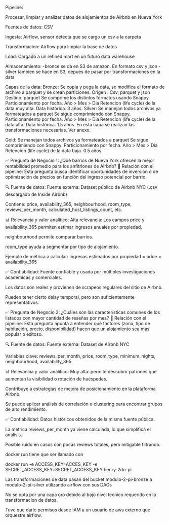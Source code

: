 Pipeline:

Procesar, limpiar y analizar datos de alojamientos de Airbnb en Nueva York

Fuentes de datos: CSV

Ingesta: Airflow, sensor detecta que se cargo un csv a la carpeta

Transformacion: Airflow para limpiar la base de datos

Load: Cargado a un refined mart en un futuro data warehouse

Almacenamiento:
-bronce se da en S3 de amazon. En formato csv y json
-silver tambien se hace en S3, depues de pasar por transformaciones en la data


Capas de la data:
Bronze: Se copia y pega la data, se modifica el formato de archivo a parquet y se crean particiones.
Origen : Csv, parquet y json
Destino: parquet
Se comprime los distintos formatos usando Snappy
Particionamiento por fecha. Año > Mes > Dia
Retencion (life cycle) de la data muy alta. Data histórica. 3 años.
Silver:
Se manejan todos archivos ya formateados a parquet
Se sigue comprimiendo con Snappy.
Particionamiento por fecha. Año > Mes > Dia
Retencion (life cycle) de la data alta. Data histórica. 1.5 años.
En esta capa se realizan las transformaciones necesarias. Ver anexo.

Gold:
Se manejan todos archivos ya formateados a parquet
Se sigue comprimiendo con Snappy.
Particionamiento por fecha. Año > Mes > Dia
Retencion (life cycle) de la data baja. 0.5 años.




✅ Pregunta de Negocio 1:
¿Qué barrios de Nueva York ofrecen la mejor rentabilidad promedio para los anfitriones de Airbnb?
🎯 Relación con el pipeline:
Esta pregunta busca identificar oportunidades de inversión o de optimización de precios en función del ingreso potencial por barrio.

🔍 Fuente de datos:
Fuente externa: Dataset público de Airbnb NYC (.csv descargado de Inside Airbnb)

Contiene: price, availability_365, neighbourhood, room_type, reviews_per_month, calculated_host_listings_count, etc.

📊 Relevancia y valor analítico:
Alta relevancia: Los campos price y availability_365 permiten estimar ingresos anuales por propiedad.

neighbourhood permite comparar barrios.

room_type ayuda a segmentar por tipo de alojamiento.

Ejemplo de métrica a calcular:
Ingresos estimados por propiedad = price × availability_365

✅ Confiabilidad:
Fuente confiable y usada por múltiples investigaciones académicas y comerciales.

Los datos son reales y provienen de scrapeos regulares del sitio de Airbnb.

Pueden tener cierto delay temporal, pero son suficientemente representativos.

✅ Pregunta de Negocio 2:
¿Cuáles son las características comunes de los listados con mayor cantidad de reseñas por mes?
🎯 Relación con el pipeline:
Esta pregunta apunta a entender qué factores (zona, tipo de habitación, precio, disponibilidad) hacen que un alojamiento sea más popular o exitoso.

🔍 Fuente de datos:
Fuente externa: Dataset de Airbnb NYC

Variables clave: reviews_per_month, price, room_type, minimum_nights, neighbourhood, availability_365

📊 Relevancia y valor analítico:
Muy alta: permite descubrir patrones que aumentan la visibilidad o rotación de huéspedes.

Contribuye a estrategias de mejora de posicionamiento en la plataforma Airbnb.

Se puede aplicar análisis de correlación o clustering para encontrar grupos de alto rendimiento.

✅ Confiabilidad:
Datos históricos obtenidos de la misma fuente pública.

La métrica reviews_per_month ya viene calculada, lo que simplifica el análisis.

Posible ruido en casos con pocas reviews totales, pero mitigable filtrando.


docker run tiene que ser llamado con

docker run -e ACCESS_KEY=ACCES_KEY -e SECRET_ACCESS_KEY=SECRET_ACCESS_KEY henry-2do-pi

Las transformaciones de data pasan del bucket modulo-2-pi-bronze a modulo-2-pi-silver utilizando airflow con sus DAGs

No se opta por una capa oro debido al bajo nivel tecnico requerido en la transformacion de datos.

Tuve que darle permisos desde IAM a un usuario de aws externo que orquestre airflow.

